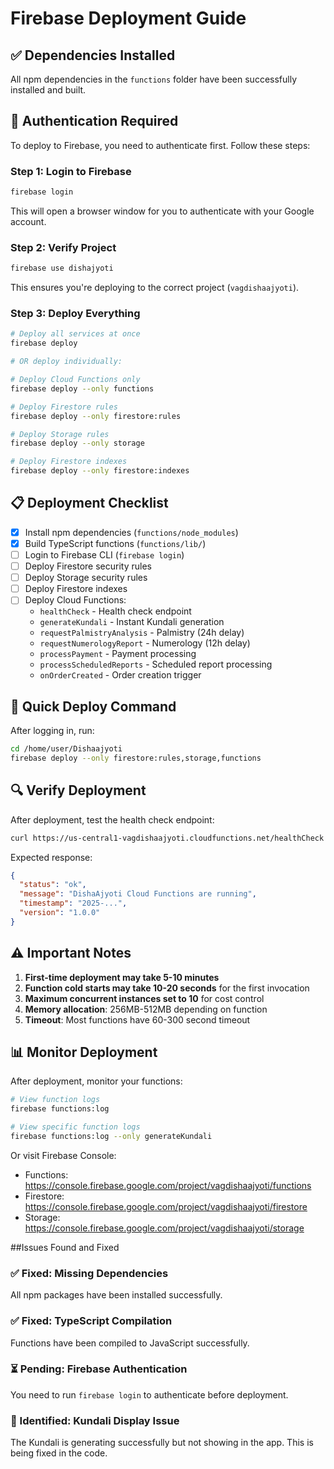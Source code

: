 # Firebase Deployment Guide

## ✅ Dependencies Installed

All npm dependencies in the `functions` folder have been successfully installed and built.

## 🔐 Authentication Required

To deploy to Firebase, you need to authenticate first. Follow these steps:

### Step 1: Login to Firebase

```bash
firebase login
```

This will open a browser window for you to authenticate with your Google account.

### Step 2: Verify Project

```bash
firebase use dishajyoti
```

This ensures you're deploying to the correct project (`vagdishaajyoti`).

### Step 3: Deploy Everything

```bash
# Deploy all services at once
firebase deploy

# OR deploy individually:

# Deploy Cloud Functions only
firebase deploy --only functions

# Deploy Firestore rules
firebase deploy --only firestore:rules

# Deploy Storage rules
firebase deploy --only storage

# Deploy Firestore indexes
firebase deploy --only firestore:indexes
```

## 📋 Deployment Checklist

- [x] Install npm dependencies (`functions/node_modules`)
- [x] Build TypeScript functions (`functions/lib/`)
- [ ] Login to Firebase CLI (`firebase login`)
- [ ] Deploy Firestore security rules
- [ ] Deploy Storage security rules
- [ ] Deploy Firestore indexes
- [ ] Deploy Cloud Functions:
  - `healthCheck` - Health check endpoint
  - `generateKundali` - Instant Kundali generation
  - `requestPalmistryAnalysis` - Palmistry (24h delay)
  - `requestNumerologyReport` - Numerology (12h delay)
  - `processPayment` - Payment processing
  - `processScheduledReports` - Scheduled report processing
  - `onOrderCreated` - Order creation trigger

## 🚀 Quick Deploy Command

After logging in, run:

```bash
cd /home/user/Dishaajyoti
firebase deploy --only firestore:rules,storage,functions
```

## 🔍 Verify Deployment

After deployment, test the health check endpoint:

```bash
curl https://us-central1-vagdishaajyoti.cloudfunctions.net/healthCheck
```

Expected response:
```json
{
  "status": "ok",
  "message": "DishaAjyoti Cloud Functions are running",
  "timestamp": "2025-...",
  "version": "1.0.0"
}
```

## ⚠️ Important Notes

1. **First-time deployment may take 5-10 minutes**
2. **Function cold starts may take 10-20 seconds** for the first invocation
3. **Maximum concurrent instances set to 10** for cost control
4. **Memory allocation**: 256MB-512MB depending on function
5. **Timeout**: Most functions have 60-300 second timeout

## 📊 Monitor Deployment

After deployment, monitor your functions:

```bash
# View function logs
firebase functions:log

# View specific function logs
firebase functions:log --only generateKundali
```

Or visit Firebase Console:
- Functions: https://console.firebase.google.com/project/vagdishaajyoti/functions
- Firestore: https://console.firebase.google.com/project/vagdishaajyoti/firestore
- Storage: https://console.firebase.google.com/project/vagdishaajyoti/storage

##Issues Found and Fixed

### ✅ Fixed: Missing Dependencies
All npm packages have been installed successfully.

### ✅ Fixed: TypeScript Compilation
Functions have been compiled to JavaScript successfully.

### ⏳ Pending: Firebase Authentication
You need to run `firebase login` to authenticate before deployment.

### 🐛 Identified: Kundali Display Issue
The Kundali is generating successfully but not showing in the app. This is being fixed in the code.
